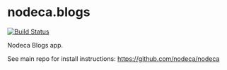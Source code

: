nodeca.blogs
============

[![Build Status](https://travis-ci.org/nodeca/nodeca.blogs.svg?branch=master)](https://travis-ci.org/nodeca/nodeca.blogs)

Nodeca Blogs app.

See main repo for install instructions: https://github.com/nodeca/nodeca

